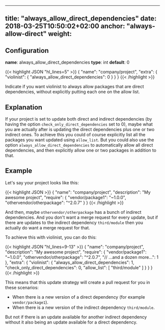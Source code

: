 
---
title: "always_allow_direct_dependencies"
date: 2018-03-25T10:50:02+02:00
anchor: "always-allow-direct"
weight: 
---

## Configuration

__name__: always_allow_direct_dependencies
__type__: int
__default__: 0

{{< highlight JSON "hl_lines=5" >}}
{
  "name": "company/project",
  "extra": {
    "violinist": {
      "always_allow_direct_dependencies": 0
    }
  }
}
{{< /highlight >}}

Indicate if you want violinist to always allow packages that are direct dependencies, without explicitly putting each one on the allow list.

## Explanation

If your project is set to update both direct and indirect dependencies (by having the option `check_only_direct_dependencies` set to 0), maybe what you are actually after is updating the direct dependencies plus one or two indirect ones. To achieve this you could of course explicitly list all the packages you want updated using `allow_list`. But you could also use the option `always_allow_direct_dependencies` to automatically allow all direct dependencies, and then explicitly allow one or two packages in addition to that.

## Example

Let's say your project looks like this:

{{< highlight JSON >}}
{
  "name": "company/project",
  "description": "My awesome project",
  "require": {
    "vendor/package1": "~1.0.0",
    "othervendor/otherpackage": "^2.0.7"
  }
}
{{< /highlight >}}

And then, maybe `othervendor/otherpackage` has a bunch of indirect dependencies. And you don't want a merge request for every update, but if there are updates to the indirect dependency `third/module` then you actually do want a merge request for that.

To achieve this with violinist, you can do this:

{{< highlight JSON "hl_lines=9-13" >}}
{
  "name": "company/project",
  "description": "My awesome project",
  "require": {
    "vendor/package1": "~1.0.0",
    "othervendor/otherpackage": "^2.0.7",
    "// ...and a dozen more...": 1
  },
  "extra": {
    "violinist": {
      "always_allow_direct_dependencies": 1,
      "check_only_direct_dependencies": 0,
      "allow_list": [
        "third/module"
      ]
    }
  }
}
{{< /highlight >}}

This means that this update strategy will create a pull request for you in these scenarios:

- When there is a new version of a direct dependency (for example `vendor/package1`).
- When there is a new version of the indirect dependency `third/module`.

But not if there is an update available for another indirect dependency without it also being an update available for a direct dependency.
